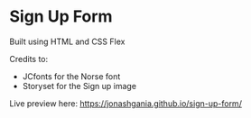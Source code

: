 # Sign Up Form

Built using HTML and CSS Flex

Credits to:

- JCfonts for the Norse font
- Storyset for the Sign up image
  
Live preview here: https://jonashgania.github.io/sign-up-form/ 
